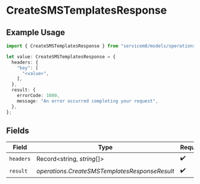 # CreateSMSTemplatesResponse

## Example Usage

```typescript
import { CreateSMSTemplatesResponse } from "servicem8/models/operations";

let value: CreateSMSTemplatesResponse = {
  headers: {
    "key": [
      "<value>",
    ],
  },
  result: {
    errorCode: 1000,
    message: "An error occurred completing your request",
  },
};
```

## Fields

| Field                                         | Type                                          | Required                                      | Description                                   |
| --------------------------------------------- | --------------------------------------------- | --------------------------------------------- | --------------------------------------------- |
| `headers`                                     | Record<string, *string*[]>                    | :heavy_check_mark:                            | N/A                                           |
| `result`                                      | *operations.CreateSMSTemplatesResponseResult* | :heavy_check_mark:                            | N/A                                           |